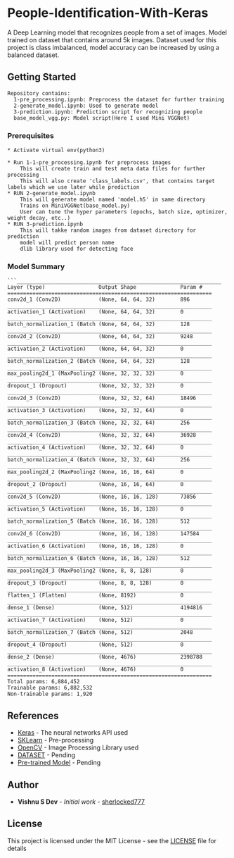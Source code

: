 # People-Identification-With-Keras

A Deep Learning model that recognizes people from a set of images. Model trained on dataset that contains around 5k images. Dataset used for this project is class imbalanced, model accuracy can be increased by using a balanced dataset.

## Getting Started
```
Repository contains:
  1-pre_processing.ipynb: Preprocess the dataset for further training
  2-generate_model.ipynb: Used to generate model
  3-prediction.ipynb: Prediction script for recognizing people
  base_model_vgg.py: Model script(Here I used Mini VGGNet)
```
### Prerequisites
```
* Activate virtual env(python3)

* Run 1-1-pre_processing.ipynb for preprocess images
	This will create train and test meta data files for further processing
	This will also create 'class_labels.csv', that contains target labels which we use later while prediction
* RUN 2-generate_model.ipynb
	This will generate model named 'model.h5' in same directory
	Trains on MiniVGGNet(base_model.py)
	User can tune the hyper parameters (epochs, batch size, optimizer, weight decay, etc..)
* RUN 3-prediction.ipynb
	This will takke random images from dataset directory for prediction
	model will predict person name
	dlib library used for detecting face
```
### Model Summary
```
```_________________________________________________________________
Layer (type)                 Output Shape              Param # 
=================================================================
conv2d_1 (Conv2D)            (None, 64, 64, 32)        896
_________________________________________________________________
activation_1 (Activation)    (None, 64, 64, 32)        0 
_________________________________________________________________
batch_normalization_1 (Batch (None, 64, 64, 32)        128
_________________________________________________________________
conv2d_2 (Conv2D)            (None, 64, 64, 32)        9248
_________________________________________________________________
activation_2 (Activation)    (None, 64, 64, 32)        0 
_________________________________________________________________
batch_normalization_2 (Batch (None, 64, 64, 32)        128 
_________________________________________________________________
max_pooling2d_1 (MaxPooling2 (None, 32, 32, 32)        0 
_________________________________________________________________
dropout_1 (Dropout)          (None, 32, 32, 32)        0 
_________________________________________________________________
conv2d_3 (Conv2D)            (None, 32, 32, 64)        18496 
_________________________________________________________________
activation_3 (Activation)    (None, 32, 32, 64)        0 
_________________________________________________________________
batch_normalization_3 (Batch (None, 32, 32, 64)        256 
_________________________________________________________________
conv2d_4 (Conv2D)            (None, 32, 32, 64)        36928 
_________________________________________________________________
activation_4 (Activation)    (None, 32, 32, 64)        0 
_________________________________________________________________
batch_normalization_4 (Batch (None, 32, 32, 64)        256 
_________________________________________________________________
max_pooling2d_2 (MaxPooling2 (None, 16, 16, 64)        0 
_________________________________________________________________
dropout_2 (Dropout)          (None, 16, 16, 64)        0 
_________________________________________________________________
conv2d_5 (Conv2D)            (None, 16, 16, 128)       73856
_________________________________________________________________
activation_5 (Activation)    (None, 16, 16, 128)       0
_________________________________________________________________
batch_normalization_5 (Batch (None, 16, 16, 128)       512 
_________________________________________________________________
conv2d_6 (Conv2D)            (None, 16, 16, 128)       147584
_________________________________________________________________
activation_6 (Activation)    (None, 16, 16, 128)       0 
_________________________________________________________________
batch_normalization_6 (Batch (None, 16, 16, 128)       512 
_________________________________________________________________
max_pooling2d_3 (MaxPooling2 (None, 8, 8, 128)         0 
_________________________________________________________________
dropout_3 (Dropout)          (None, 8, 8, 128)         0 
_________________________________________________________________
flatten_1 (Flatten)          (None, 8192)              0 
_________________________________________________________________
dense_1 (Dense)              (None, 512)               4194816 
_________________________________________________________________
activation_7 (Activation)    (None, 512)               0 
_________________________________________________________________
batch_normalization_7 (Batch (None, 512)               2048
_________________________________________________________________
dropout_4 (Dropout)          (None, 512)               0
_________________________________________________________________
dense_2 (Dense)              (None, 4676)              2398788
_________________________________________________________________
activation_8 (Activation)    (None, 4676)              0
=================================================================
Total params: 6,884,452
Trainable params: 6,882,532
Non-trainable params: 1,920
```
## References

* [Keras](https://keras.io/) - The neural networks API used
* [SKLearn](https://scikit-learn.org/stable/documentation.html) - Pre-processing 
* [OpenCV](https://opencv.org/) - Image Processing Library used
* [DATASET](datasetlink) - Pending 
* [Pre-trained Model](Link) - Pending

## Author

* **Vishnu S Dev** - *Initial work* - [sherlocked777](https://github.com/sherlocked777)


## License

This project is licensed under the MIT License - see the [LICENSE](LICENSE) file for details

